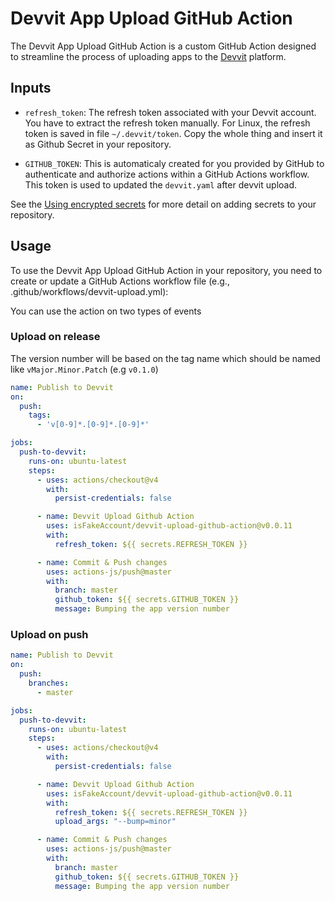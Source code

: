 # Devvit App Upload GitHub Action

The Devvit App Upload GitHub Action is a custom GitHub Action designed to streamline the process of uploading apps to the [Devvit](https://developers.reddit.com/) platform. 


## Inputs
- `refresh_token`: The refresh token associated with your Devvit account. You have to extract the refresh token manually. For Linux, the refresh token is saved in file `~/.devvit/token`. Copy the whole thing and insert it as Github Secret in your repository. 

- `GITHUB_TOKEN`: This is automaticaly created for you provided by GitHub to authenticate and authorize actions within a GitHub Actions workflow. This token is used to updated the `devvit.yaml` after devvit upload.

See the [Using encrypted secrets](https://docs.github.com/en/actions/security-guides/encrypted-secrets) for more detail on adding secrets to your repository.

## Usage

To use the Devvit App Upload GitHub Action in your repository, you need to create or update a GitHub Actions workflow file (e.g., .github/workflows/devvit-upload.yml):

You can use the action on two types of events

### Upload on release
The version number will be based on the tag name which should be named like `vMajor.Minor.Patch` (e.g `v0.1.0`)

```yaml
name: Publish to Devvit
on:
  push:
    tags:
      - 'v[0-9]*.[0-9]*.[0-9]*'

jobs:
  push-to-devvit:
    runs-on: ubuntu-latest
    steps:
      - uses: actions/checkout@v4
        with:
          persist-credentials: false

      - name: Devvit Upload Github Action
        uses: isFakeAccount/devvit-upload-github-action@v0.0.11
        with:
          refresh_token: ${{ secrets.REFRESH_TOKEN }}

      - name: Commit & Push changes
        uses: actions-js/push@master
        with:
          branch: master
          github_token: ${{ secrets.GITHUB_TOKEN }}
          message: Bumping the app version number

```

### Upload on push
```yaml
name: Publish to Devvit
on:
  push:
    branches:
      - master

jobs:
  push-to-devvit:
    runs-on: ubuntu-latest
    steps:
      - uses: actions/checkout@v4
        with:
          persist-credentials: false

      - name: Devvit Upload Github Action
        uses: isFakeAccount/devvit-upload-github-action@v0.0.11
        with:
          refresh_token: ${{ secrets.REFRESH_TOKEN }}
          upload_args: "--bump=minor"

      - name: Commit & Push changes
        uses: actions-js/push@master
        with:
          branch: master
          github_token: ${{ secrets.GITHUB_TOKEN }}
          message: Bumping the app version number

```
